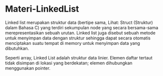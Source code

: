# Materi-LinkedList

Linked list merupakan struktur data (bertipe sama, Lihat: Struct (Struktur) dalam Bahasa C) yang terdiri sekumpulan node yang secara bersama-sama merepresentasikan sebuah urutan. Linked list juga disebut sebuah metode untuk menyimpan data dengan struktur sehingga dapat secara otomatis menciptakan suatu tempat di memory untuk menyimpan data yang dibutuhkan.

Seperti array, Linked List adalah struktur data linier. Elemen daftar tertaut tidak disimpan di lokasi yang berdekatan; elemen dihubungkan menggunakan pointer.
